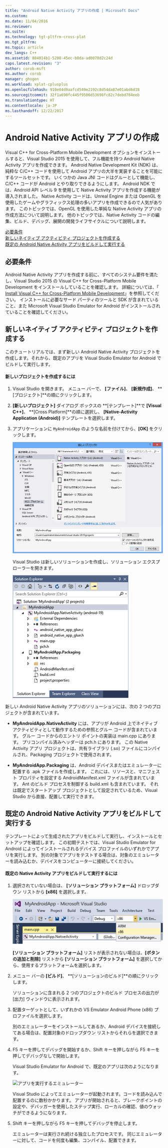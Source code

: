 ```yaml
---
title: "Android Native Activity アプリの作成 | Microsoft Docs"
ms.custom: 
ms.date: 11/04/2016
ms.reviewer: 
ms.suite: 
ms.technology: tgt-pltfrm-cross-plat
ms.tgt_pltfrm: 
ms.topic: article
dev_langs: C++
ms.assetid: 884014b1-5208-45ec-b0da-ad0070d2c24d
caps.latest.revision: "3"
author: corob-msft
ms.author: corob
manager: ghogen
ms.workload: xplat-cplusplus
ms.openlocfilehash: 910e04d9aafcd549e2192c8d54da87e01abd6d18
ms.sourcegitcommit: 32f1a690fc445f9586d53698fc82c7debd784eeb
ms.translationtype: HT
ms.contentlocale: ja-JP
ms.lasthandoff: 12/22/2017
---
```

# <a name="create-an-android-native-activity-app"></a>Android Native Activity アプリの作成
Visual C++ for Cross-Platform Mobile Development オプションをインストールすると、Visual Studio 2015 を使用して、フル機能を持つ Android Native Activity アプリを作成できます。 Android Native Development Kit (NDK) は、純粋な C/C++ コードを使用して Android アプリの大半を実装することを可能にするツールセットです。 いくつかの Java JNI コードはグルーとして機能し、C/C++ コードが Android とやり取りできるようにします。 Android NDK では、Android API レベル 9 を使用して Native Activity アプリを作成する機能が導入されました。 Native Activity コードは、Unreal Engine または OpenGL を使用したゲームやグラフィックス処理の多いアプリを作成できるので人気があります。 このトピックでは、OpenGL を使用した単純な Native Activity アプリの作成方法について説明します。 他のトピックでは、Native Activity コードの編集、ビルド、デバッグ、展開の開発ライフサイクルについて説明します。  
  
 [必要条件](#req)   
 [新しいネイティブ アクティビティ プロジェクトを作成する](#Create)   
 [既定の Android Native Activity アプリをビルドして実行する](#BuildHello)  
  
##  <a name="req"></a> 必要条件  
 Android Native Activity アプリを作成する前に、すべてのシステム要件を満たし、Visual Studio 2015 の Visual C++ for Cross-Platform Mobile Development をインストールしていることを確認します。 詳細については、「 [Install Visual C++ for Cross-Platform Mobile Development](../cross-platform/install-visual-cpp-for-cross-platform-mobile-development.md)」を参照してください。 インストールに必要なサード パーティのツールと SDK が含まれていること、また Microsoft Visual Studio Emulator for Android がインストールされていることを確認してください。  
  
##  <a name="Create"></a> 新しいネイティブ アクティビティ プロジェクトを作成する  
 このチュートリアルでは、まず新しい Android Native Activity プロジェクトを作成します。それから、既定のアプリを Visual Studio Emulator for Android でビルドして実行します。  
  
#### <a name="to-create-a-new-project"></a>新しいプロジェクトを作成するには  
  
1.  Visual Studio を開きます。 メニュー バーで、 **[ファイル]**、 **[新規作成]**、 **[プロジェクト]**の順にクリックします。  
  
2.  **[新しいプロジェクト]** ダイアログ ボックスの **[テンプレート]**で **[Visual C++]**、 **[Cross Platform]**の順に選択し、 **[Native-Activity Application (Android)]** テンプレートを選択します。  
  
3.  アプリケーションに `MyAndroidApp` のような名前を付けてから、**[OK]** をクリックします。  
  
     ![Native Activity プロジェクトの作成](../cross-platform/media/cppmdd_newproject.PNG "CppMDD_NewProject")  
  
     Visual Studio は新しいソリューションを作成し、ソリューション エクスプローラーを開きます。  
  
     ![ソリューション エクスプローラーでの Native Activity プロジェクト](../cross-platform/media/cppmdd_rc_na_solutionexp.PNG "CPPMDD_RC_NA_SolutionExp")  
  
 新しい Android Native Activity アプリのソリューションには、次の 2 つのプロジェクトが含まれています。  
  
-   **MyAndroidApp.NativeActivity** には、アプリが Android 上でネイティブ アクティビティとして動作するための参照とグルー コードが含まれています。 グルー コードからのエントリ ポイントの実装は main.cpp にあります。 プリコンパイル済みヘッダーは pch.h にあります。 この Native Activity アプリ プロジェクトは、共有ライブラリ (.so) ファイルにコンパイルされ、Packaging プロジェクトで使用されます。  
  
-   **MyAndroidApp.Packaging** は、Android デバイスまたはエミュレーターに配置する .apk ファイルを作成します。 これには、リソースと、マニフェスト プロパティを設定する AndroidManifest.xml ファイルが含まれています。 Ant のビルド プロセスを制御する build.xml も含まれています。 それは既定でスタートアップ プロジェクトとして設定されているため、Visual Studio から直接、配置して実行できます。  
  
##  <a name="BuildHello"></a> 既定の Android Native Activity アプリをビルドして実行する  
 テンプレートによって生成されたアプリをビルドして実行し、インストールとセットアップを確認します。 この初期テストでは、Visual Studio Emulator for Android によってインストールされるデバイス プロファイルのいずれかでアプリを実行します。 別の対象でアプリをテストする場合は、対象のエミュレーターを読み込むか、デバイスをコンピューターに接続してください。  
  
#### <a name="to-build-and-run-the-default-native-activity-app"></a>既定の Native Activity アプリをビルドして実行するには  
  
1.  選択されていない場合は、 **[ソリューション プラットフォーム]** ドロップダウン リストから **[x86]** を選択します。  
  
     ![ソリューション プラットフォーム ドロップダウン x86 の選択](../cross-platform/media/cppmdd_rc_na_solution_x86.png "CPPMDD_RC_NA_Solution_x86")  
  
     **[ソリューション プラットフォーム]** リストが表示されない場合は、**[ボタンの追加と削除]** リストから **[ソリューション プラットフォーム]** を選択してから、使用するプラットフォームを選択します。  
  
2.  メニュー バーの **[ビルド]**、 **[ソリューションのビルド]**の順にクリックします。  
  
     ソリューションに含まれる 2 つのプロジェクトのビルド プロセスの出力が [出力] ウィンドウに表示されます。  
  
3.  配置ターゲットとして、いずれかの VS Emulator Android Phone (x86) プロファイルを選択します。  
  
     別のエミュレーターをインストールしてあるか、Android デバイスを接続してある場合は、配置対象のドロップダウン リストからそれらを選択できます。  
  
4.  F5 キーを押してデバッグを開始するか、Shift キーを押しながら F5 キーを押してデバッグなしで開始します。  
  
     Visual Studio Emulator for Android で、既定のアプリは次のようになります。  
  
     ![アプリを実行するエミュレーター](../cross-platform/media/cppmdd_emulator_running_app.PNG "CppMDD_Emulator_Running_App")  
  
     Visual Studio によってエミュレーターが起動されます。コードを読み込んで配置するのに数秒かかります。 アプリが開始されると、ブレークポイントの設定や、デバッガーを使用したステップ実行、ローカルの確認、値のウォッチができるようになります。  
  
5.  Shift キーを押しながら F5 キーを押してデバッグを停止します。  
  
     エミュレーターは実行され続ける独立したプロセスです。 同じエミュレーターに対して、コードを何度も編集、コンパイル、配置できます。